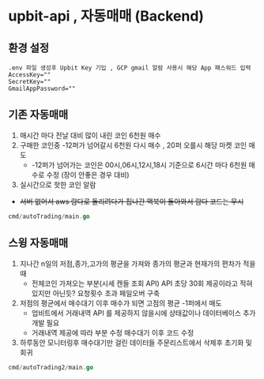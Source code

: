 # upbit-api , 자동매매 (Backend)

## 환경 설정
```
.env 파일 생성후 Upbit Key 기입 , GCP gmail 알람 사용시 해당 App 패스워드 입력
AccessKey=""
SecretKey=""
GmailAppPassword=""
```

## 기존 자동매매

1. 매시간 마다 전날 대비 많이 내린 코인 6천원 매수
2. 구매한 코인중 -12퍼가 넘어갈시 6천원 다시 매수 , 20퍼 오를시 해당 마켓 코인 매도
   - -12퍼가 넘어가는 코인은 00시,06시,12시,18시 기준으로 6시간 마다 6천원 매수로 수정 (장이 안좋은 경우 대비)
3. 실시간으로 핫한 코인 알람

- ~~서버 없어서 aws 람다로 돌리려다가 집나간 맥북이 돌아와서 람다 코드는 무시~~

```go
cmd/autoTrading/main.go
```

## 스윙 자동매매

1. 지나간 n일의 저점,종가,고가의 평균을 가져와 종가의 평균과 현재가의 편차가 적을때
   - 전체코인 가져오는 부분(시세 캔들 조회 API) API 초당 30회 제공이라고 적혀있지만 아닌듯? 요청횟수 초과 페일오버 구축
2. 저점의 평균에서 매수대기 이후 매수가 되면 고점의 평균 -1퍼에서 매도 
    - 업비트에서 거래내역 API 를 제공하지 않을시에 상태값이나 데이터베이스 추가개발 필요
    - 거래내역 제공에 따라 부분 수정 매수대기 이후 코드 수정
3. 하루동안 모니터링후 매수대기만 걸린 데이터들 주문리스트에서 삭제후 초기화 및 회귀

```go
cmd/autoTrading2/main.go
```